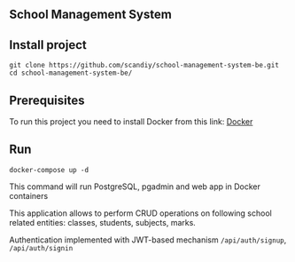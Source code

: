 ## School Management System

## Install project

```
git clone https://github.com/scandiy/school-management-system-be.git
cd school-management-system-be/
```

## Prerequisites

To run this project you need to install Docker from this link: [Docker](https://www.docker.com/)

## Run

```
docker-compose up -d
```
This command will run PostgreSQL, pgadmin and web app in Docker containers 

This application allows to perform CRUD operations on following school related entities: classes, students, subjects, marks.

Authentication implemented with JWT-based mechanism `/api/auth/signup`, `/api/auth/signin`
